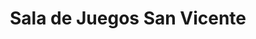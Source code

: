 ---
title: "Sala de Juegos San Vicente"
url: /san-vicente/sala-de-juegos-san-vicente/
shop: Videospiele
---